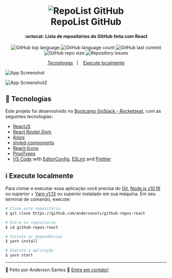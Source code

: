 <h1 align="center">
    <img alt="RepoList GitHub" src="https://res.cloudinary.com/andersonsts/image/upload/v1584488072/github_agwasb.png" />
    <br />
    RepoList GitHub
</h1>

<h4 align="center">
  :octocat: Lista de repositórios do GitHub feita com React
</h4>

<p align="center">
  <img alt="GitHub top language" src="https://img.shields.io/github/languages/top/andersonsts/github-repos-react">

  <img alt="GitHub language count" src="https://img.shields.io/github/languages/count/andersonsts/github-repos-react">

  <img alt="GitHub last commit" src="https://img.shields.io/github/last-commit/andersonsts/github-repos-react">

  <img alt="GitHub repo size" src="https://img.shields.io/github/repo-size/andersonsts/github-repos-react">

  <img alt="Repository issues" src="https://img.shields.io/github/issues/andersonsts/github-repos-react">
</p>

<p align="center">
  <a href="#rocket-tecnologias">Tecnologias</a>&nbsp;&nbsp;&nbsp;|&nbsp;&nbsp;&nbsp;
  <a href="#information_execute-localmente">Execute localmente</a>
</p>

![App Screenshot](https://res.cloudinary.com/andersonsts/image/upload/v1584489267/home_eur742.png)

![App Screenshot2](https://res.cloudinary.com/andersonsts/image/upload/v1584489267/repository_fslizz.png)

## :rocket: Tecnologias

Este projeto foi desenvolvido no [Bootcamp GoStack - Rocketseat](https://rocketseat.com.br/bootcamp), com as seguintes tecnologias:

-  [ReactJS](https://reactjs.org/)
-  [React Router Dom](https://reacttraining.com/react-router/web/guides/quick-start)
-  [Axios](https://github.com/axios/axios)
-  [styled-components](https://www.styled-components.com/)
-  [React-Icons](https://react-icons.netlify.com/)
-  [PropTypes](https://pt-br.reactjs.org/docs/typechecking-with-proptypes.html)
-  [VS Code][vc] with [EditorConfig][vceditconfig], [ESLint][vceslint] and [Prettier](https://github.com/prettier/prettier-eslint)

## :information_source: Execute localmente

Para clonar e executar essa aplicação você precisa do [Git](https://git-scm.com), [Node.js v10.16][nodejs] ou superior + [Yarn v1.13][yarn] ou superior instalado em sua máquina. Em seu terminal de comando, execute:

```bash
# Clone este repositório
$ git clone https://github.com/andersonsts/github-repos-react

# Entre no repositorio
$ cd github-repos-react

# Instale as dependências
$ yarn install

# Execute a aplicação
$ yarn start
```

---

:rocket: Feito por Anderson Santos :wave: [Entre em contato!](https://www.linkedin.com/in/andersonst-dev)


[nodejs]: https://nodejs.org/
[yarn]: https://yarnpkg.com/
[vc]: https://code.visualstudio.com/
[vceditconfig]: https://marketplace.visualstudio.com/items?itemName=EditorConfig.EditorConfig
[vceslint]: https://marketplace.visualstudio.com/items?itemName=dbaeumer.vscode-eslint


